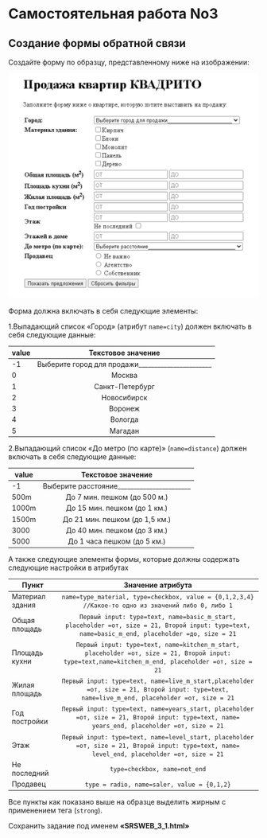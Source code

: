 # Самостоятельная работа No3

## Создание формы обратной связи

Создайте форму по образцу, представленному ниже на изображении:

![Result](https://github.com/artexhibit/Fundamentals-of-algorithmization-and-programming/blob/main/HTML/Базовая%20вёрстка%20(ПР%20№%203%2017.12)/image.png)

Форма должна включать в себя следующие элементы:

1.Выпадающий список «Город» (атрибут `name=city`) должен включать в себя следующие данные:

| value      | Текстовое значение |
| ----------- | :----: |
| -1   | Выберите город для продажи_______________________       |
| 0   | Москва        |
| 1   | Санкт-Петербург        |
| 2   | Новосибирск        |
| 3   | Воронеж        |
| 4   | Вологда        |
| 5   | Магадан        |

2.Выпадающий список «До метро (по карте)» (`name=distance`) должен включать в себя следующие данные:

| value      | Текстовое значение |
| ----------- | :----: |
| -1   | Выберите расстояние_______________________       |
| 500m   | До 7 мин. пешком (до 500 м.)        |
| 1000m   | До 15 мин. пешком (до 1 км.)       |
| 1500m   | До 21 мин. пешком (до 1,5 км.)        |
| 3000   | До 40 мин. пешком (до 3 км.)        |
| 5000   | До 1 часа пешком (до 5 км.)        |

А также следующие элементы формы, которые должны содержать следующие настройки в атрибутах

| Пункт      | Значение атрибута |
| ----------- | :----: |
| Материал здания   | ```name=type_material, type=checkbox, value = {0,1,2,3,4} //Какое-то одно из значений либо 0, либо 1```      |
| Общая площадь   | ```Первый input: type=text, name=basic_m_start, placeholder =от, size = 21, Второй input: type=text, name=basic_m_end, placeholder =до, size = 21```        |
| Площадь кухни   | ```Первый input: type=text, name=kitchen_m_start, placeholder =от, size = 21, Второй input: type=text,name=kitchen_m_end, placeholder =от, size = 21```      |
| Жилая площадь   | ```Первый input: type=text, name=live_m_start,placeholder =от, size = 21, Второй input: type=text, name=live_m_end, placeholder =от, size = 21```       |
| Год постройки   | ```Первый input: type=text, name=years_start, placeholder =от, size = 21, Второй input: type=text, name= years_end, placeholder =от, size = 21```        |
| Этаж   | ```Первый input: type=text, name=level_start, placeholder =от, size = 21, Второй input: type=text, name= level_end, placeholder =от, size = 21```      |
| Не последний   | ```type=checkbox, name=not_end```       |
| Продавец   | ```type = radio, name=saler, value = {0,1,2}```      |

Все пункты как показано выше на образце выделить жирным с применением тега (`strong`).

Сохранить задание под именем **«SRSWEB_3_1.html»**
